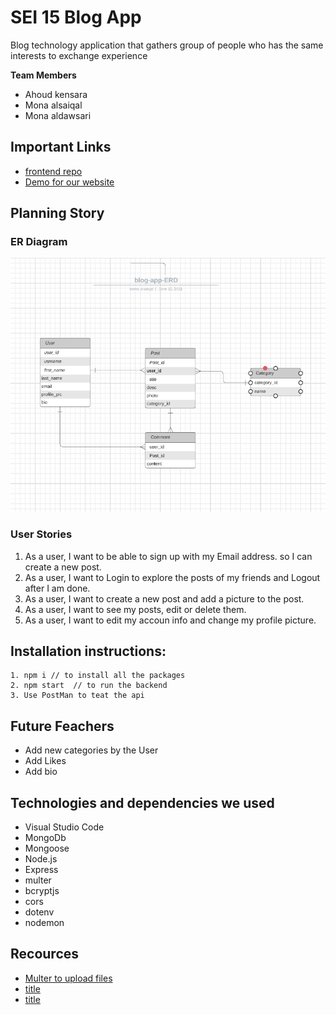 #  SEI 15 Blog App 
Blog technology application that gathers group of people who has the same interests to exchange experience 

**Team Members**
* Ahoud kensara
* Mona alsaiqal
* Mona aldawsari

## Important Links
* [frontend repo](https://git.generalassemb.ly/alsaiqal/blog-app-frontend2)
* [Demo for our website]()

## Planning Story

### ER Diagram
![ ](images/ER.png)
### User Stories 
1. As a user, I want to be able to sign up with my Email address. so I can create a new post.
2. As a user, I want to Login to explore the posts of my friends and Logout after I am done.
3. As a user, I want to create a new post and add a picture to the post.
4. As a user, I want to see my posts, edit or delete them.
5. As a user, I want to edit my accoun info and change my profile picture.

## Installation instructions:
```
1. npm i // to install all the packages
2. npm start  // to run the backend
3. Use PostMan to teat the api
```
## Future Feachers
* Add new categories by the User
* Add Likes
* Add bio

## Technologies and dependencies we used 
* Visual Studio Code
* MongoDb
* Mongoose
* Node.js
* Express
* multer
* bcryptjs
* cors 
* dotenv
* nodemon

## Recources
* [Multer to upload files](https://bezkoder.com/node-js-upload-multiple-files/)
* [title](https://)
* [title](https://)